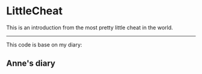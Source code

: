 LittleCheat
===========

This is an introduction from the most pretty little cheat in the world.

--------------------

This code is base on my diary:

Anne's diary
---------------------

